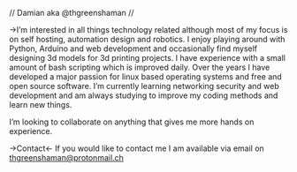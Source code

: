 
//       Damian aka @thgreenshaman      //

->I’m interested in all things technology related although most of my focus is on self hosting, automation design and robotics.
  I enjoy playing around with Python, Arduino and web development and occasionally find myself designing 3d models for 3d printing projects.
  I have experience with a small amount of bash scripting which is improved daily.
  Over the years I have developed a major passion for linux based operating systems and free and open source software.
  I’m currently learning networking security and web development and am always studying to improve my coding methods and learn new things.
  
  I’m looking to collaborate on anything that gives me more hands on experience.

->Contact<-
If you would like to contact me I am available via email on thgreenshaman@protonmail.ch

<!---
thgreenshaman/thgreenshaman is a ✨ special ✨ repository because its `README.md` (this file) appears on your GitHub profile.
You can click the Preview link to take a look at your changes.
--->
